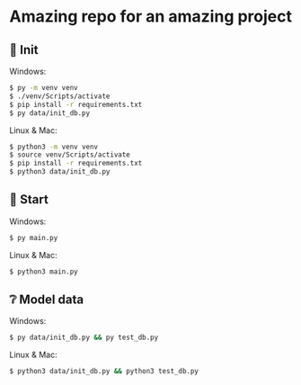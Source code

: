 # Amazing repo for an amazing project


## 📕 Init
Windows:
```bash
$ py -m venv venv
$ ./venv/Scripts/activate
$ pip install -r requirements.txt
$ py data/init_db.py
```

Linux & Mac:
```bash
$ python3 -m venv venv
$ source venv/Scripts/activate
$ pip install -r requirements.txt
$ python3 data/init_db.py
```


## 🚀 Start
Windows:
```bash
$ py main.py
```

Linux & Mac:
```bash
$ python3 main.py
```


## ❔ Model data
Windows:
```bash
$ py data/init_db.py && py test_db.py
```

Linux & Mac:
```bash
$ python3 data/init_db.py && python3 test_db.py
```
